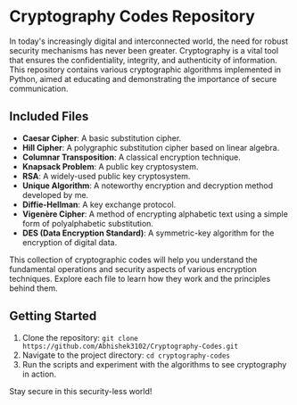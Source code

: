 # Cryptography Codes Repository

In today's increasingly digital and interconnected world, the need for robust security mechanisms has never been greater. Cryptography is a vital tool that ensures the confidentiality, integrity, and authenticity of information. This repository contains various cryptographic algorithms implemented in Python, aimed at educating and demonstrating the importance of secure communication.

## Included Files

- **Caesar Cipher**: A basic substitution cipher.
- **Hill Cipher**: A polygraphic substitution cipher based on linear algebra.
- **Columnar Transposition**: A classical encryption technique.
- **Knapsack Problem**: A public key cryptosystem.
- **RSA**: A widely-used public key cryptosystem.
- **Unique Algorithm**: A noteworthy encryption and decryption method developed by me.
- **Diffie-Hellman**: A key exchange protocol.
- **Vigenère Cipher**: A method of encrypting alphabetic text using a simple form of polyalphabetic substitution.
- **DES (Data Encryption Standard)**: A symmetric-key algorithm for the encryption of digital data.

This collection of cryptographic codes will help you understand the fundamental operations and security aspects of various encryption techniques. Explore each file to learn how they work and the principles behind them. 

## Getting Started

1. Clone the repository: `git clone https://github.com/Abhishek3102/Cryptography-Codes.git`
2. Navigate to the project directory: `cd cryptography-codes`
3. Run the scripts and experiment with the algorithms to see cryptography in action.

Stay secure in this security-less world!
